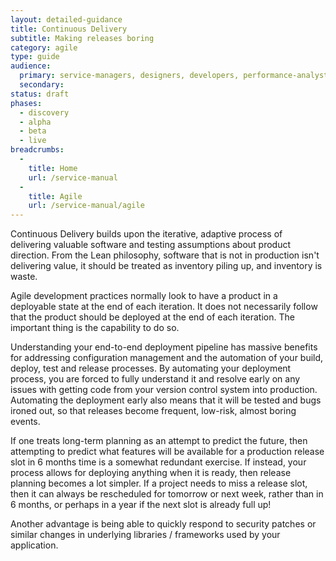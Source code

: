 ```yaml
---
layout: detailed-guidance
title: Continuous Delivery
subtitle: Making releases boring
category: agile
type: guide
audience:
  primary: service-managers, designers, developers, performance-analysts, user-researchers, content-designers
  secondary:
status: draft
phases:
  - discovery
  - alpha
  - beta
  - live
breadcrumbs:
  -
    title: Home
    url: /service-manual
  -
    title: Agile
    url: /service-manual/agile
---
```


Continuous Delivery builds upon the iterative, adaptive process of delivering valuable software and testing assumptions about product direction. From the Lean philosophy, software that is not in production isn't delivering value, it should be treated as inventory piling up, and inventory is waste.

Agile development practices normally look to have a product in a deployable state at the end of each iteration. It does not necessarily follow that the product should be deployed at the end of each iteration. The important thing is the capability to do so.

Understanding your end-to-end deployment pipeline has massive benefits for addressing configuration management and the automation of your build, deploy, test and release processes. By automating your deployment process, you are forced to fully understand it and resolve early on any issues with getting code from your version control system into production. Automating the deployment early also means that it will be tested and bugs ironed out, so that releases become frequent, low-risk, almost boring events.

If one treats long-term planning as an attempt to predict the future, then attempting to predict what features will be available for a production release slot in 6 months time is a somewhat redundant exercise. If instead, your process allows for deploying anything when it is ready, then release planning becomes a lot simpler. If a project needs to miss a release slot, then it can always be rescheduled for tomorrow or next week, rather than in 6 months, or perhaps in a year if the next slot is already full up!

Another advantage is being able to quickly respond to security patches or similar changes in underlying libraries / frameworks used by your application.
